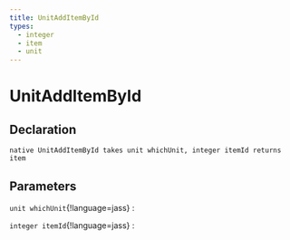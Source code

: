 ```yaml
---
title: UnitAddItemById
types:
  - integer
  - item
  - unit
---
```


# UnitAddItemById

## Declaration

```jass
native UnitAddItemById takes unit whichUnit, integer itemId returns item
```

## Parameters
`unit whichUnit`{!language=jass}
: 

`integer itemId`{!language=jass}
: 
